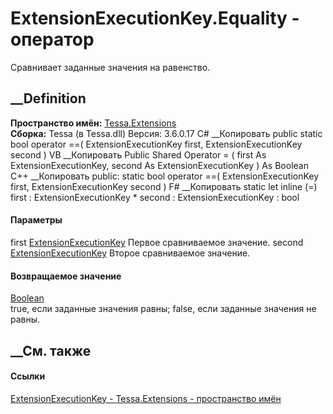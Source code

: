 # ExtensionExecutionKey.Equality - оператор
Сравнивает заданные значения на равенство.
##  __Definition
 **Пространство имён:** [Tessa.Extensions](N_Tessa_Extensions.htm)  
 **Сборка:** Tessa (в Tessa.dll) Версия: 3.6.0.17
C# __Копировать
     public static bool operator ==(
    	ExtensionExecutionKey first,
    	ExtensionExecutionKey second
    )
VB __Копировать
     Public Shared Operator = ( 
    	first As ExtensionExecutionKey,
    	second As ExtensionExecutionKey
    ) As Boolean
C++ __Копировать
     public:
    static bool operator ==(
    	ExtensionExecutionKey first, 
    	ExtensionExecutionKey second
    )
F# __Копировать
     static let inline (=)
            first : ExtensionExecutionKey * 
            second : ExtensionExecutionKey  : bool
#### Параметры
first [ExtensionExecutionKey](T_Tessa_Extensions_ExtensionExecutionKey.htm)
    Первое сравниваемое значение.
second [ExtensionExecutionKey](T_Tessa_Extensions_ExtensionExecutionKey.htm)
    Второе сравниваемое значение.
#### Возвращаемое значение
[Boolean](https://learn.microsoft.com/dotnet/api/system.boolean)  
true, если заданные значения равны; false, если заданные значения не равны.
## __См. также
#### Ссылки
[ExtensionExecutionKey - ](T_Tessa_Extensions_ExtensionExecutionKey.htm)
[Tessa.Extensions - пространство имён](N_Tessa_Extensions.htm)
